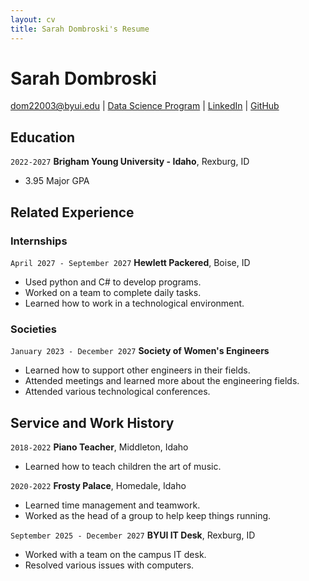 ```yaml
---
layout: cv
title: Sarah Dombroski's Resume
---
```

# Sarah Dombroski

<div id="webaddress">
<a href="dom22003@byui.edu">dom22003@byui.edu</a>
| <a href="https://www.youtube.com/watch?v=dQw4w9WgXcQ">Data Science Program</a>
| <a href="www.linkedin.com/in/sarah-dombroski-06a125265">LinkedIn</a>
| <a href="https://github.com/sarahdombroski640">GitHub</a>
</div>

<!-- https://www.monique.tech/the-art-of-markdown -->

## Education

`2022-2027`
__Brigham Young University - Idaho__, Rexburg, ID

- 3.95 Major GPA


## Related Experience

### Internships

`April 2027 - September 2027`
__Hewlett Packered__, Boise, ID

- Used python and C# to develop programs.
- Worked on a team to complete daily tasks.
- Learned how to work in a technological environment.

### Societies

`January 2023 - December 2027`
__Society of Women's Engineers__

- Learned how to support other engineers in their fields.
- Attended meetings and learned more about the engineering fields.
- Attended various technological conferences.


## Service and Work History

`2018-2022`
__Piano Teacher__, Middleton, Idaho

- Learned how to teach children the art of music.


`2020-2022`
__Frosty Palace__, Homedale, Idaho

- Learned time management and teamwork.
- Worked as the head of a group to help keep things running.


`September 2025 - December 2027`
__BYUI IT Desk__, Rexburg, ID

- Worked with a team on the campus IT desk.
- Resolved various issues with computers.


<!-- ### Footer

Last updated: March 2023 -->


